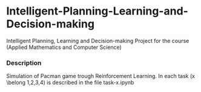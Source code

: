 # Intelligent-Planning-Learning-and-Decision-making
Intelligent Planning, Learning and Decision-making Project for the course (Applied Mathematics and Computer Science)


### Description 
Simulation of Pacman game trough Reinforcement Learning. In each task (x \belong 1,2,3,4) is described in the file task-x.ipynb

